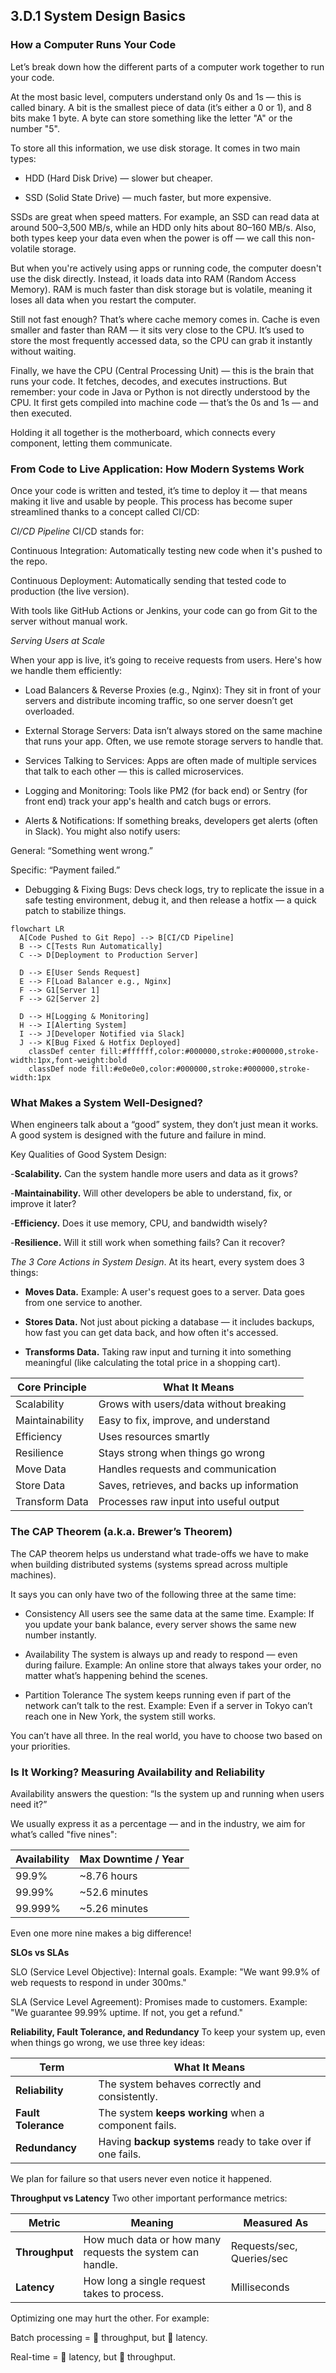 ## 3.D.1 System Design Basics ##

### How a Computer Runs Your Code ###

Let’s break down how the different parts of a computer work together to run your code.

At the most basic level, computers understand only 0s and 1s — this is called binary. A bit is the smallest piece of data (it’s either a 0 or 1), and 8 bits make 1 byte. A byte can store something like the letter "A" or the number "5".

To store all this information, we use disk storage. It comes in two main types:

- HDD (Hard Disk Drive) — slower but cheaper.

- SSD (Solid State Drive) — much faster, but more expensive.

SSDs are great when speed matters. For example, an SSD can read data at around 500–3,500 MB/s, while an HDD only hits about 80–160 MB/s. Also, both types keep your data even when the power is off — we call this non-volatile storage.

But when you're actively using apps or running code, the computer doesn't use the disk directly. Instead, it loads data into RAM (Random Access Memory). RAM is much faster than disk storage but is volatile, meaning it loses all data when you restart the computer.

Still not fast enough? That’s where cache memory comes in. Cache is even smaller and faster than RAM — it sits very close to the CPU. It’s used to store the most frequently accessed data, so the CPU can grab it instantly without waiting.

Finally, we have the CPU (Central Processing Unit) — this is the brain that runs your code. It fetches, decodes, and executes instructions. But remember: your code in Java or Python is not directly understood by the CPU. It first gets compiled into machine code — that’s the 0s and 1s — and then executed.

Holding it all together is the motherboard, which connects every component, letting them communicate.

### From Code to Live Application: How Modern Systems Work ###

Once your code is written and tested, it’s time to deploy it — that means making it live and usable by people. This process has become super streamlined thanks to a concept called CI/CD:

*CI/CD Pipeline*
CI/CD stands for:

Continuous Integration: Automatically testing new code when it's pushed to the repo.

Continuous Deployment: Automatically sending that tested code to production (the live version).

With tools like GitHub Actions or Jenkins, your code can go from Git to the server without manual work.

*Serving Users at Scale*

When your app is live, it’s going to receive requests from users. Here's how we handle them efficiently:

- Load Balancers & Reverse Proxies (e.g., Nginx):
They sit in front of your servers and distribute incoming traffic, so one server doesn’t get overloaded.

- External Storage Servers:
Data isn’t always stored on the same machine that runs your app. Often, we use remote storage servers to handle that.

- Services Talking to Services:
Apps are often made of multiple services that talk to each other — this is called microservices.

- Logging and Monitoring:
Tools like PM2 (for back end) or Sentry (for front end) track your app's health and catch bugs or errors.

- Alerts & Notifications:
If something breaks, developers get alerts (often in Slack). You might also notify users:

General: “Something went wrong.”

Specific: “Payment failed.”

- Debugging & Fixing Bugs:
Devs check logs, try to replicate the issue in a safe testing environment, debug it, and then release a hotfix — a quick patch to stabilize things.

```mermaid 
flowchart LR
  A[Code Pushed to Git Repo] --> B[CI/CD Pipeline]
  B --> C[Tests Run Automatically]
  C --> D[Deployment to Production Server]

  D --> E[User Sends Request]
  E --> F[Load Balancer e.g., Nginx]
  F --> G1[Server 1]
  F --> G2[Server 2]

  D --> H[Logging & Monitoring]
  H --> I[Alerting System]
  I --> J[Developer Notified via Slack]
  J --> K[Bug Fixed & Hotfix Deployed]
    classDef center fill:#ffffff,color:#000000,stroke:#000000,stroke-width:1px,font-weight:bold
    classDef node fill:#e0e0e0,color:#000000,stroke:#000000,stroke-width:1px
```

### What Makes a System Well-Designed? ###
When engineers talk about a “good” system, they don’t just mean it works. A good system is designed with the future and failure in mind.

Key Qualities of Good System Design:

-**Scalability.**
Can the system handle more users and data as it grows?

-**Maintainability.**
Will other developers be able to understand, fix, or improve it later?

-**Efficiency.**
Does it use memory, CPU, and bandwidth wisely?

-**Resilience.**
Will it still work when something fails? Can it recover?

*The 3 Core Actions in System Design*. At its heart, every system does 3 things:

- **Moves Data.**
Example: A user's request goes to a server. Data goes from one service to another.

- **Stores Data.**
Not just about picking a database — it includes backups, how fast you can get data back, and how often it's accessed.

- **Transforms Data.**
Taking raw input and turning it into something meaningful (like calculating the total price in a shopping cart).


| Core Principle  | What It Means                              |
| --------------- | ------------------------------------------ |
| Scalability     | Grows with users/data without breaking     |
| Maintainability | Easy to fix, improve, and understand       |
| Efficiency      | Uses resources smartly                     |
| Resilience      | Stays strong when things go wrong          |
| Move Data       | Handles requests and communication         |
| Store Data      | Saves, retrieves, and backs up information |
| Transform Data  | Processes raw input into useful output     |

### The CAP Theorem (a.k.a. Brewer’s Theorem) ###

The CAP theorem helps us understand what trade-offs we have to make when building distributed systems (systems spread across multiple machines).

It says you can only have two of the following three at the same time:

- Consistency
All users see the same data at the same time.
Example: If you update your bank balance, every server shows the same new number instantly.

- Availability
The system is always up and ready to respond — even during failure.
Example: An online store that always takes your order, no matter what’s happening behind the scenes.

- Partition Tolerance
The system keeps running even if part of the network can’t talk to the rest.
Example: Even if a server in Tokyo can’t reach one in New York, the system still works.

You can’t have all three. In the real world, you have to choose two based on your priorities.

### Is It Working? Measuring Availability and Reliability ###

Availability answers the question: “Is the system up and running when users need it?”

We usually express it as a percentage — and in the industry, we aim for what’s called "five nines":

| Availability | Max Downtime / Year |
| ------------ | ------------------- |
| 99.9%        | \~8.76 hours        |
| 99.99%       | \~52.6 minutes      |
| 99.999%      | \~5.26 minutes      |

Even one more nine makes a big difference!

**SLOs vs SLAs**

SLO (Service Level Objective): Internal goals. Example: "We want 99.9% of web requests to respond in under 300ms."

SLA (Service Level Agreement): Promises made to customers. Example: "We guarantee 99.99% uptime. If not, you get a refund."

**Reliability, Fault Tolerance, and Redundancy**
To keep your system up, even when things go wrong, we use three key ideas:

| Term                | What It Means                                              |
| ------------------- | ---------------------------------------------------------- |
| **Reliability**     | The system behaves correctly and consistently.             |
| **Fault Tolerance** | The system **keeps working** when a component fails.       |
| **Redundancy**      | Having **backup systems** ready to take over if one fails. |

We plan for failure so that users never even notice it happened.

**Throughput vs Latency**
Two other important performance metrics:

| Metric         | Meaning                                                   | Measured As               |
| -------------- | --------------------------------------------------------- | ------------------------- |
| **Throughput** | How much data or how many requests the system can handle. | Requests/sec, Queries/sec |
| **Latency**    | How long a single request takes to process.               | Milliseconds              |


Optimizing one may hurt the other. For example:

Batch processing = 🔼 throughput, but 🔼 latency.

Real-time = 🔽 latency, but 🔽 throughput.

